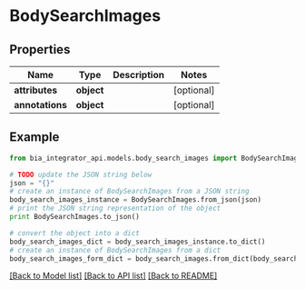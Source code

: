 # BodySearchImages


## Properties
Name | Type | Description | Notes
------------ | ------------- | ------------- | -------------
**attributes** | **object** |  | [optional] 
**annotations** | **object** |  | [optional] 

## Example

```python
from bia_integrator_api.models.body_search_images import BodySearchImages

# TODO update the JSON string below
json = "{}"
# create an instance of BodySearchImages from a JSON string
body_search_images_instance = BodySearchImages.from_json(json)
# print the JSON string representation of the object
print BodySearchImages.to_json()

# convert the object into a dict
body_search_images_dict = body_search_images_instance.to_dict()
# create an instance of BodySearchImages from a dict
body_search_images_form_dict = body_search_images.from_dict(body_search_images_dict)
```
[[Back to Model list]](../README.md#documentation-for-models) [[Back to API list]](../README.md#documentation-for-api-endpoints) [[Back to README]](../README.md)


